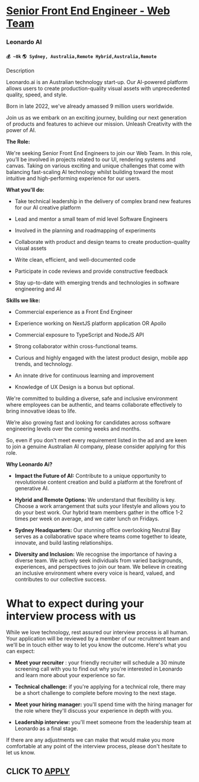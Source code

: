 # [Senior Front End Engineer - Web Team](https://www.remotewlb.com/apply/senior-front-end-engineer-web-team-42165)  
### Leonardo AI  
#### `💰 ~0k` `🌎 Sydney, Australia,Remote Hybrid,Australia,Remote`  

Description

Leonardo.ai is an Australian technology start-up. Our AI-powered platform allows users to create production-quality visual assets with unprecedented quality, speed, and style.

Born in late 2022, we've already amassed 9 million users worldwide.

Join us as we embark on an exciting journey, building our next generation of products and features to achieve our mission. Unleash Creativity with the power of AI.

**The Role:**

We're seeking Senior Front End Engineers to join our Web Team. In this role, you’ll be involved in projects related to our UI, rendering systems and canvas. Taking on various exciting and unique challenges that come with balancing fast-scaling AI technology whilst building toward the most intuitive and high-performing experience for our users.

**What you'll do:**

  * Take technical leadership in the delivery of complex brand new features for our AI creative platform 

  * Lead and mentor a small team of mid level Software Engineers

  * Involved in the planning and roadmapping of experiments

  * Collaborate with product and design teams to create production-quality visual assets

  * Write clean, efficient, and well-documented code 

  * Participate in code reviews and provide constructive feedback 

  * Stay up-to-date with emerging trends and technologies in software engineering and AI

 **Skills we like:**

  * Commercial experience as a Front End Engineer

  * Experience working on NextJS platform application OR Apollo

  * Commercial exposure to TypeScript and NodeJS API

  * Strong collaborator within cross-functional teams. 

  * Curious and highly engaged with the latest product design, mobile app trends, and technology. 

  * An innate drive for continuous learning and improvement 

  * Knowledge of UX Design is a bonus but optional. 

We're committed to building a diverse, safe and inclusive environment where employees can be authentic, and teams collaborate effectively to bring innovative ideas to life.

We’re also growing fast and looking for candidates across software engineering levels over the coming weeks and months.

So, even if you don't meet every requirement listed in the ad and are keen to join a genuine Australian AI company, please consider applying for this role.

**Why Leonardo Ai?**

  *  **Impact the Future of AI:** Contribute to a unique opportunity to revolutionise content creation and build a platform at the forefront of generative AI.

  *  **Hybrid and Remote Options:** We understand that flexibility is key. Choose a work arrangement that suits your lifestyle and allows you to do your best work. Our hybrid team members gather in the office 1-2 times per week on average, and we cater lunch on Fridays. 

  * **Sydney Headquarters:** Our stunning office overlooking Neutral Bay serves as a collaborative space where teams come together to ideate, innovate, and build lasting relationships.

  *  **Diversity and Inclusion:** We recognise the importance of having a diverse team. We actively seek individuals from varied backgrounds, experiences, and perspectives to join our team. We believe in creating an inclusive environment where every voice is heard, valued, and contributes to our collective success.

# What to expect during your interview process with us

While we love technology, rest assured our interview process is all human. Your application will be reviewed by a member of our recruitment team and we'll be in touch either way to let you know the outcome. Here's what you can expect:

  *  **Meet your recruiter** : your friendly recruiter will schedule a 30 minute screening call with you to find out why you're interested in Leonardo and learn more about your experience so far.

  *  **Technical challenge:** if you're applying for a technical role, there may be a short challenge to complete before moving to the next stage.

  *  **Meet your hiring manager:** you'll spend time with the hiring manager for the role where they'll discuss your experience in depth with you.

  *  **Leadership interview:** you'll meet someone from the leadership team at Leonardo as a final stage.

If there are any adjustments we can make that would make you more comfortable at any point of the interview process, please don't hesitate to let us know.

  
## CLICK TO [APPLY](https://www.remotewlb.com/apply/senior-front-end-engineer-web-team-42165)


